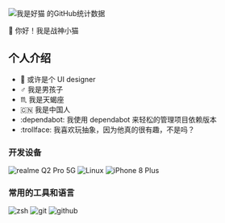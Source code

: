 ![我是好猫 的GitHub统计数据](https://github-readme-stats.vercel.app/api?username=ioit-aaa&show_icons=true&theme=nord&locale=cn)

:wave: 你好！我是战神小猫

## 个人介绍

- :art: 或许是个 UI designer
- :male_sign: 我是男孩子
- :scorpius: 我是天蝎座
- :cn: 我是中国人
- :dependabot: 我使用 dependabot 来轻松的管理项目依赖版本
- :trollface: 我喜欢玩抽象，因为他真的很有趣，不是吗？

### 开发设备

![realme Q2 Pro 5G](https://img.shields.io/badge/realme%20Q2%20Pro%205G-%232E3440?style=for-the-badge&logo=Android&logoColor=%237590AD)
![Linux](https://img.shields.io/badge/Linux-%232E3440?style=for-the-badge&logo=Linux&logoColor=%237590AD)
![iPhone 8 Plus](https://img.shields.io/badge/iPhone%208%20Plus-%232E3440?style=for-the-badge&logo=Apple&logoColor=%237590AD)

### 常用的工具和语言

![zsh](https://img.shields.io/badge/zsh-%232E3440?style=for-the-badge&logo=zsh&logoColor=%237590AD)
![git](https://img.shields.io/badge/git-%232E3440?style=for-the-badge&logo=git&logoColor=%237590AD)
![github](https://img.shields.io/badge/github-%232E3440?style=for-the-badge&logo=github&logoColor=%237590AD)
